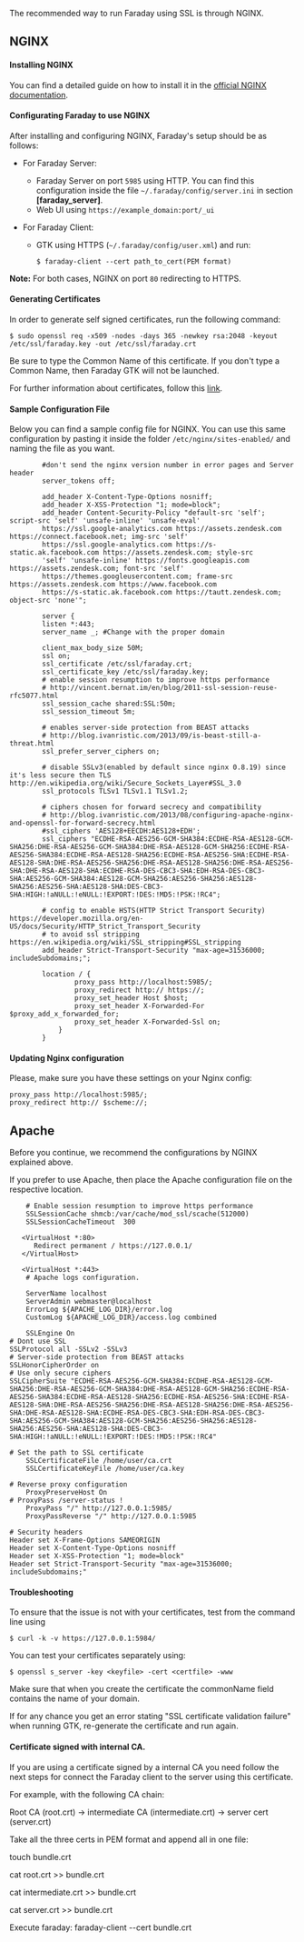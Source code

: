 The recommended way to run Faraday using SSL is through NGINX.
## NGINX

#### Installing NGINX

You can find a detailed guide on how to install it in the [official NGINX documentation](https://www.nginx.com/resources/wiki/start/topics/tutorials/install/).

#### Configurating Faraday to use NGINX

After installing and configuring NGINX, Faraday's setup should be as follows:

* For Faraday Server:
  * Faraday Server on port `5985` using HTTP. You can find this configuration inside the file `~/.faraday/config/server.ini` in section **[faraday_server]**.
  * Web UI using `https://example_domain:port/_ui`

* For Faraday Client:
  * GTK using HTTPS (`~/.faraday/config/user.xml`) and run:

        $ faraday-client --cert path_to_cert(PEM format)

**Note:** For both cases, NGINX on port `80` redirecting to HTTPS.

#### Generating Certificates

In order to generate self signed certificates, run the following command:  

    $ sudo openssl req -x509 -nodes -days 365 -newkey rsa:2048 -keyout /etc/ssl/faraday.key -out /etc/ssl/faraday.crt

Be sure to type the Common Name of this certificate. If you don't type a Common Name, then Faraday GTK will not be launched.

For further information about certificates, follow this [link](https://www.digitalocean.com/community/tutorials/how-to-create-a-self-signed-ssl-certificate-for-apache-in-ubuntu-16-04).

#### Sample Configuration File

Below you can find a sample config file for NGINX. You can use this same configuration by pasting it inside the folder `/etc/nginx/sites-enabled/` and naming the file as you want.
```
        #don't send the nginx version number in error pages and Server header
        server_tokens off;

        add_header X-Content-Type-Options nosniff;
        add_header X-XSS-Protection "1; mode=block";
        add_header Content-Security-Policy "default-src 'self'; script-src 'self' 'unsafe-inline' 'unsafe-eval'                                 
        https://ssl.google-analytics.com https://assets.zendesk.com https://connect.facebook.net; img-src 'self'         
        https://ssl.google-analytics.com https://s-static.ak.facebook.com https://assets.zendesk.com; style-src 
        'self' 'unsafe-inline' https://fonts.googleapis.com https://assets.zendesk.com; font-src 'self' 
        https://themes.googleusercontent.com; frame-src https://assets.zendesk.com https://www.facebook.com 
        https://s-static.ak.facebook.com https://tautt.zendesk.com; object-src 'none'";

        server {
        listen *:443;
        server_name _; #Change with the proper domain

        client_max_body_size 50M;
        ssl on;
        ssl_certificate /etc/ssl/faraday.crt;
        ssl_certificate_key /etc/ssl/faraday.key;
        # enable session resumption to improve https performance
        # http://vincent.bernat.im/en/blog/2011-ssl-session-reuse-rfc5077.html
        ssl_session_cache shared:SSL:50m;
        ssl_session_timeout 5m;

        # enables server-side protection from BEAST attacks
        # http://blog.ivanristic.com/2013/09/is-beast-still-a-threat.html
        ssl_prefer_server_ciphers on;

        # disable SSLv3(enabled by default since nginx 0.8.19) since it's less secure then TLS http://en.wikipedia.org/wiki/Secure_Sockets_Layer#SSL_3.0
        ssl_protocols TLSv1 TLSv1.1 TLSv1.2;

        # ciphers chosen for forward secrecy and compatibility
        # http://blog.ivanristic.com/2013/08/configuring-apache-nginx-and-openssl-for-forward-secrecy.html
        #ssl_ciphers 'AES128+EECDH:AES128+EDH';
        ssl_ciphers "ECDHE-RSA-AES256-GCM-SHA384:ECDHE-RSA-AES128-GCM-SHA256:DHE-RSA-AES256-GCM-SHA384:DHE-RSA-AES128-GCM-SHA256:ECDHE-RSA-AES256-SHA384:ECDHE-RSA-AES128-SHA256:ECDHE-RSA-AES256-SHA:ECDHE-RSA-AES128-SHA:DHE-RSA-AES256-SHA256:DHE-RSA-AES128-SHA256:DHE-RSA-AES256-SHA:DHE-RSA-AES128-SHA:ECDHE-RSA-DES-CBC3-SHA:EDH-RSA-DES-CBC3-SHA:AES256-GCM-SHA384:AES128-GCM-SHA256:AES256-SHA256:AES128-SHA256:AES256-SHA:AES128-SHA:DES-CBC3-SHA:HIGH:!aNULL:!eNULL:!EXPORT:!DES:!MD5:!PSK:!RC4";

        # config to enable HSTS(HTTP Strict Transport Security) https://developer.mozilla.org/en-US/docs/Security/HTTP_Strict_Transport_Security
        # to avoid ssl stripping https://en.wikipedia.org/wiki/SSL_stripping#SSL_stripping
        add_header Strict-Transport-Security "max-age=31536000; includeSubdomains;";

        location / {
                proxy_pass http://localhost:5985/;
                proxy_redirect http:// https://;
                proxy_set_header Host $host;
                proxy_set_header X-Forwarded-For $proxy_add_x_forwarded_for;
                proxy_set_header X-Forwarded-Ssl on;
	        }
        }
```

#### Updating Nginx configuration

Please, make sure you have these settings on your Nginx config:
```
proxy_pass http://localhost:5985/;
proxy_redirect http:// $scheme://;
```

## Apache

Before you continue, we recommend the configurations by NGINX explained above.

If you prefer to use Apache, then place the Apache configuration file on the respective location.


        # Enable session resumption to improve https performance
        SSLSessionCache shmcb:/var/cache/mod_ssl/scache(512000)
        SSLSessionCacheTimeout  300

       <VirtualHost *:80>
	      Redirect permanent / https://127.0.0.1/
       </VirtualHost>

       <VirtualHost *:443>
        # Apache logs configuration.

        ServerName localhost
        ServerAdmin webmaster@localhost
        ErrorLog ${APACHE_LOG_DIR}/error.log
        CustomLog ${APACHE_LOG_DIR}/access.log combined

        SSLEngine On
	# Dont use SSL
	SSLProtocol all -SSLv2 -SSLv3
	# Server-side protection from BEAST attacks
	SSLHonorCipherOrder on
	# Use only secure ciphers
	SSLCipherSuite "ECDHE-RSA-AES256-GCM-SHA384:ECDHE-RSA-AES128-GCM-SHA256:DHE-RSA-AES256-GCM-SHA384:DHE-RSA-AES128-GCM-SHA256:ECDHE-RSA-AES256-SHA384:ECDHE-RSA-AES128-SHA256:ECDHE-RSA-AES256-SHA:ECDHE-RSA-AES128-SHA:DHE-RSA-AES256-SHA256:DHE-RSA-AES128-SHA256:DHE-RSA-AES256-SHA:DHE-RSA-AES128-SHA:ECDHE-RSA-DES-CBC3-SHA:EDH-RSA-DES-CBC3-SHA:AES256-GCM-SHA384:AES128-GCM-SHA256:AES256-SHA256:AES128-SHA256:AES256-SHA:AES128-SHA:DES-CBC3-SHA:HIGH:!aNULL:!eNULL:!EXPORT:!DES:!MD5:!PSK:!RC4"

	# Set the path to SSL certificate
        SSLCertificateFile /home/user/ca.crt
        SSLCertificateKeyFile /home/user/ca.key

	# Reverse proxy configuration
        ProxyPreserveHost On
	# ProxyPass /server-status !
        ProxyPass "/" http://127.0.0.1:5985/
        ProxyPassReverse "/" http://127.0.0.1:5985

	# Security headers
	Header set X-Frame-Options SAMEORIGIN
	Header set X-Content-Type-Options nosniff
	Header set X-XSS-Protection "1; mode=block"
	Header set Strict-Transport-Security "max-age=31536000; includeSubdomains;"

</VirtualHost>


#### Troubleshooting

To ensure that the issue is not with your certificates, test from the command line using

    $ curl -k -v https://127.0.0.1:5984/

You can test your certificates separately using:

    $ openssl s_server -key <keyfile> -cert <certfile> -www


Make sure that when you create the certificate the commonName field contains the name of your domain.

If for any chance you get an error stating "SSL certificate validation failure" when running GTK, re-generate the certificate and run again.

#### Certificate signed with internal CA.

If you are using a certificate signed by a internal CA you need follow the next steps for connect the Faraday client to the server using this certificate.

For example, with the following CA chain:

Root CA (root.crt) -> intermediate CA (intermediate.crt) -> server cert (server.crt)

Take all the three certs in PEM format and append all in one file:

touch bundle.crt

cat root.crt >> bundle.crt

cat intermediate.crt >> bundle.crt

cat server.crt >> bundle.crt

Execute faraday:
faraday-client --cert bundle.crt
